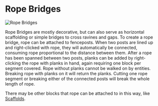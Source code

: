 # Rope Bridges

![Rope Bridges](betterwithaddons:docs/imgs/ropebridge.png)

Rope Bridges are mostly decorative, but can also serve as horizontal scaffolding or simple bridges to cross ravines and gaps.
To create a rope bridge, rope can be attached to fenceposts. When two posts are lined up and right-clicked with rope, they will automatically be connected, consuming rope proportional to the distance between them.
After a rope has been spanned between two posts, planks can be added by right-clicking the rope with planks in hand, again requiring one block per segment covered. Rope without planks cannot be walked on by entities.
Breaking rope with planks on it will return the planks. Cutting one rope segment or breaking either of the connected posts will break the whole length of rope.

There may be other blocks that rope can be attached to in this way, like [Scaffolds](scaffold.md).